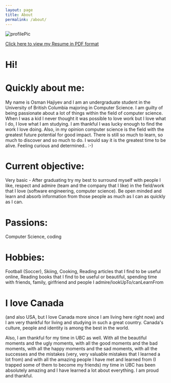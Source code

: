 ```yaml
---
layout: page
title: About
permalink: /about/
---
```


<img class='my_image' src='../websiteDocuments/profilePic.jpeg' alt='profilePic'/>

<a href ="../websiteDocuments/Osman-Hajiyev-Resume.pdf">Click here to view my Resume in PDF format</a>

<h1>Hi!</h1>

<h1>Quickly about me:</h1> My name is Osman Hajiyev and I am an undergraduate student in the University of British Columbia majoring in Computer Science. I am guilty of being passionate about a lot of things within the field of computer science. When I was a kid I never thought it was possible to love work but I love what I do, I love what I am studying. I am thankful I was lucky enough to find the work I love doing. Also, in my opinion computer science is the field with the greatest future potential for good impact. There is still so much to learn, so much to discover and so much to do. I would say it is the greatest time to be alive. Feeling curious and determined.. :-)

<h1>Current objective:</h1> Very basic - After graduating try my best to surround myself with people I like, respect and admire (team and the company that I like) in the field/work that I love (software engineering, computer science). Be open minded and learn and absorb information from those people as much as I can as quickly as I can. 

<h1>Passions:</h1> Computer Science, coding

<h1>Hobbies:</h1> Football (Soccer), Skiing, Cooking, Reading articles that I find to be useful online, Reading books that I find to be useful or beautiful, spending time with friends, family, girlfriend and people I admire/lookUpTo/canLearnFrom

<h1>I love Canada</h1> (and also USA, but I love Canada more since I am living here right now) and I am very thankful for living and studying in such a great country. Canada's culture, people and identity is among the best in the world.

Also, I am thankful for my time in UBC as well. With all the beautiful moments and the ugly moments, with all the good moments and the bad moments, with all the happy moments and the sad moments, with all the successes and the mistakes (very, very valuable mistakes that I learned a lot from) and with all the amazing people I have met and learned from (I trapped some of them to become my friends) my time in UBC has been absolutely amazing and I have learned a lot about everything. I am proud and thankful.

